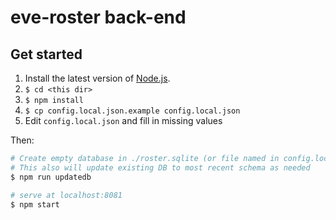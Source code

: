 # eve-roster back-end

## Get started

1. Install the latest version of [Node.js](https://nodejs.org/en/).
2. `$ cd <this dir>`
3. `$ npm install`
4. `$ cp config.local.json.example config.local.json`
5. Edit `config.local.json` and fill in missing values

Then:

``` bash
# Create empty database in ./roster.sqlite (or file named in config.local.json)
# This also will update existing DB to most recent schema as needed
$ npm run updatedb
```

``` bash
# serve at localhost:8081
$ npm start
```
